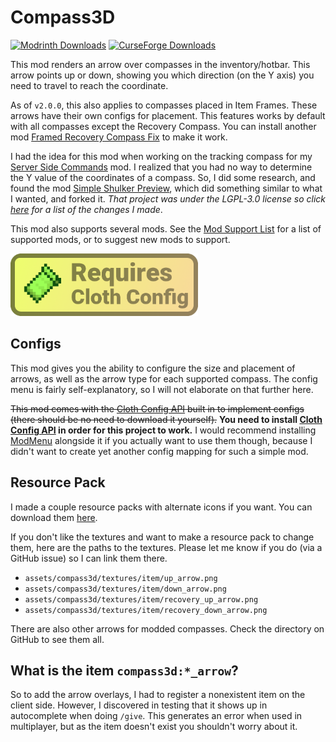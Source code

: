 # Compass3D

[![Modrinth Downloads](https://img.shields.io/modrinth/dt/compass3d?logo=modrinth)](https://modrinth.com/mod/compass3d)
[![CurseForge Downloads](https://img.shields.io/curseforge/dt/971238?logo=curseforge)](https://www.curseforge.com/minecraft/mc-mods/compass3d)

This mod renders an arrow over compasses in the inventory/hotbar. This arrow points up or down, showing you which direction (on the Y axis) you need to travel to reach the coordinate.

As of `v2.0.0`, this also applies to compasses placed in Item Frames. These arrows have their own configs for placement. This features works by default with all compasses except the Recovery Compass. You can install another mod [Framed Recovery Compass Fix](https://github.com/AdamRaichu/framed-recovery-compass-fix) to make it work.

I had the idea for this mod when working on the tracking compass for my [Server Side Commands](https://modrinth.com/mod/server-side-commands) mod.
I realized that you had no way to determine the Y value of the coordinates of a compass.
So, I did some research, and found the mod [Simple Shulker Preview](https://github.com/BVengo/simple-shulker-preview), which did something similar to what I wanted, and forked it. *That project was under the LGPL-3.0 license so click [here](https://github.com/AdamRaichu/Compass3D/blob/main/LGPL_CHANGES.md) for a list of the changes I made*.

This mod also supports several mods. See the [Mod Support List](https://github.com/AdamRaichu/Compass3D/issues/2) for a list of supported mods, or to suggest new mods to support.

<img src="https://raw.githubusercontent.com/Jab125/Jab125/main/imgs/requiredClothConfig.png" width="300" height="100">

## Configs

This mod gives you the ability to configure the size and placement of arrows, as well as the arrow type for each supported compass. The config menu is fairly self-explanatory, so I will not elaborate on that further here.

~~This mod comes with the [Cloth Config API](https://www.curseforge.com/minecraft/mc-mods/cloth-config) built in to
implement configs (there should be no need to download it yourself).~~ **You need to install [Cloth Config API](https://www.curseforge.com/minecraft/mc-mods/cloth-config) in order for this project to work.** I would recommend installing [ModMenu](https://www.curseforge.com/minecraft/mc-mods/modmenu) alongside it if you actually want to use them though, because I didn't want to create yet another config mapping for such a simple mod.

## Resource Pack

I made a couple resource packs with alternate icons if you want. You can download them [here][alternate-icons].

If you don't like the textures and want to make a resource pack to change them, here are the paths to the textures.
Please let me know if you do (via a GitHub issue) so I can link them there.

- `assets/compass3d/textures/item/up_arrow.png`
- `assets/compass3d/textures/item/down_arrow.png`
- `assets/compass3d/textures/item/recovery_up_arrow.png`
- `assets/compass3d/textures/item/recovery_down_arrow.png`

There are also other arrows for modded compasses. Check the directory on GitHub to see them all.

## What is the item `compass3d:*_arrow`?

So to add the arrow overlays, I had to register a nonexistent item on the client side.
However, I discovered in testing that it shows up in autocomplete when doing `/give`.
This generates an error when used in multiplayer, but as the item doesn't exist you shouldn't worry about it.

[alternate-icons]: https://modrinth.com/resourcepack/compass3d-alternate-icons
